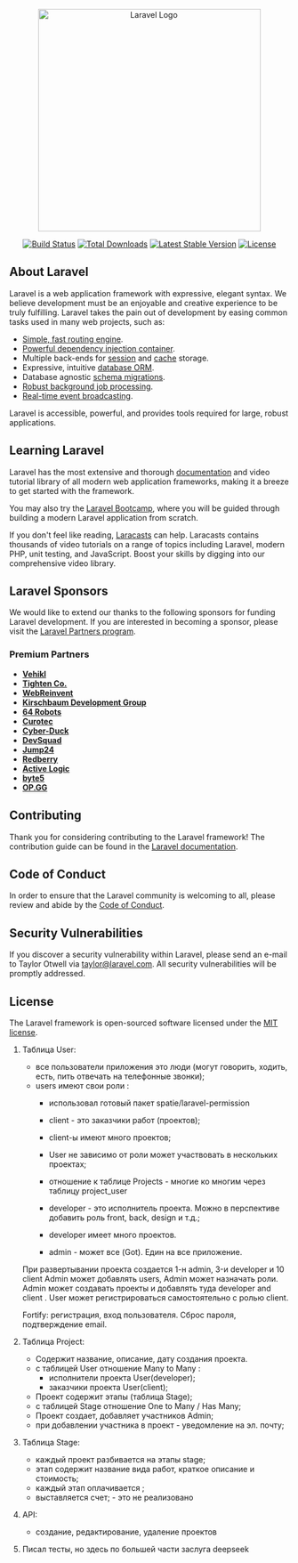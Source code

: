 <p align="center"><a href="https://laravel.com" target="_blank"><img src="https://raw.githubusercontent.com/laravel/art/master/logo-lockup/5%20SVG/2%20CMYK/1%20Full%20Color/laravel-logolockup-cmyk-red.svg" width="400" alt="Laravel Logo"></a></p>

<p align="center">
<a href="https://github.com/laravel/framework/actions"><img src="https://github.com/laravel/framework/workflows/tests/badge.svg" alt="Build Status"></a>
<a href="https://packagist.org/packages/laravel/framework"><img src="https://img.shields.io/packagist/dt/laravel/framework" alt="Total Downloads"></a>
<a href="https://packagist.org/packages/laravel/framework"><img src="https://img.shields.io/packagist/v/laravel/framework" alt="Latest Stable Version"></a>
<a href="https://packagist.org/packages/laravel/framework"><img src="https://img.shields.io/packagist/l/laravel/framework" alt="License"></a>
</p>

## About Laravel

Laravel is a web application framework with expressive, elegant syntax. We believe development must be an enjoyable and creative experience to be truly fulfilling. Laravel takes the pain out of development by easing common tasks used in many web projects, such as:

- [Simple, fast routing engine](https://laravel.com/docs/routing).
- [Powerful dependency injection container](https://laravel.com/docs/container).
- Multiple back-ends for [session](https://laravel.com/docs/session) and [cache](https://laravel.com/docs/cache) storage.
- Expressive, intuitive [database ORM](https://laravel.com/docs/eloquent).
- Database agnostic [schema migrations](https://laravel.com/docs/migrations).
- [Robust background job processing](https://laravel.com/docs/queues).
- [Real-time event broadcasting](https://laravel.com/docs/broadcasting).

Laravel is accessible, powerful, and provides tools required for large, robust applications.

## Learning Laravel

Laravel has the most extensive and thorough [documentation](https://laravel.com/docs) and video tutorial library of all modern web application frameworks, making it a breeze to get started with the framework.

You may also try the [Laravel Bootcamp](https://bootcamp.laravel.com), where you will be guided through building a modern Laravel application from scratch.

If you don't feel like reading, [Laracasts](https://laracasts.com) can help. Laracasts contains thousands of video tutorials on a range of topics including Laravel, modern PHP, unit testing, and JavaScript. Boost your skills by digging into our comprehensive video library.

## Laravel Sponsors

We would like to extend our thanks to the following sponsors for funding Laravel development. If you are interested in becoming a sponsor, please visit the [Laravel Partners program](https://partners.laravel.com).

### Premium Partners

- **[Vehikl](https://vehikl.com/)**
- **[Tighten Co.](https://tighten.co)**
- **[WebReinvent](https://webreinvent.com/)**
- **[Kirschbaum Development Group](https://kirschbaumdevelopment.com)**
- **[64 Robots](https://64robots.com)**
- **[Curotec](https://www.curotec.com/services/technologies/laravel/)**
- **[Cyber-Duck](https://cyber-duck.co.uk)**
- **[DevSquad](https://devsquad.com/hire-laravel-developers)**
- **[Jump24](https://jump24.co.uk)**
- **[Redberry](https://redberry.international/laravel/)**
- **[Active Logic](https://activelogic.com)**
- **[byte5](https://byte5.de)**
- **[OP.GG](https://op.gg)**

## Contributing

Thank you for considering contributing to the Laravel framework! The contribution guide can be found in the [Laravel documentation](https://laravel.com/docs/contributions).

## Code of Conduct

In order to ensure that the Laravel community is welcoming to all, please review and abide by the [Code of Conduct](https://laravel.com/docs/contributions#code-of-conduct).

## Security Vulnerabilities

If you discover a security vulnerability within Laravel, please send an e-mail to Taylor Otwell via [taylor@laravel.com](mailto:taylor@laravel.com). All security vulnerabilities will be promptly addressed.

## License

The Laravel framework is open-sourced software licensed under the [MIT license](https://opensource.org/licenses/MIT).

1. Таблица User:
    - все пользователи приложения это люди (могут говорить, ходить, есть, пить отвечать на телефонные звонки);
    - users имеют свои роли :
        - использовал готовый пакет spatie/laravel-permission
        - client - это заказчики работ (проектов);
        - client-ы имеют много проектов;
        - User не зависимо от роли может участвовать в нескольких проектах;
        - отношение к таблице Projects - многие ко многим через таблицу project_user

        - developer - это исполнитель проекта. Можно в перспективе добавить роль front, back, design и т.д.;
        - developer имеет много проектов.

        - admin - может все (Got). Един на все приложение.

    При развертывании проекта создается 1-н admin, 3-и developer и 10 client
    Admin может добавлять users, Admin может назначать роли.
    Admin может создавать проекты и добавлять туда developer and client .
    User может регистрироваться самостоятельно с ролью client.

    Fortify: регистрация, вход пользователя. Сброс пароля, подтверждение email.

2. Таблица Project:
    - Содержит название, описание, дату создания проекта.
    - с таблицей User отношение Many to Many :
        - исполнители проекта User(developer);
        - заказчики проекта User(client);
    - Проект содержит этапы (таблица Stage);
    - с таблицей Stage отношение One to Many / Has Many;
    - Проект создает, добавляет участников Admin;
    - при добавлении участника в проект - уведомление на эл. почту;

3. Таблица Stage:
    - каждый проект разбивается на этапы stage;
    - этап содержит название вида работ, краткое описание и стоимость;
    - каждый этап оплачивается ;
    - выставляется счет; - это не реализовано

4. API:
   - создание, редактирование, удаление проектов

5. Писал тесты, но здесь по большей части заслуга deepseek
